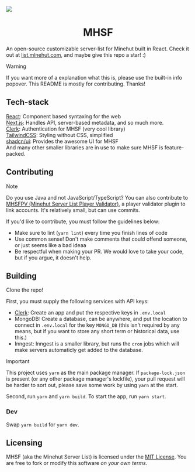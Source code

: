 <img src="https://i.imgur.com/H7GhfNM.png" align="center">
<h1 align="center">MHSF</h1>

An open-source customizable server-list for Minehut built in React. Check it out at [list.mlnehut.com](https://list.mlnehut.com), and maybe give this repo a star! :)

> [!WARNING]
> If you want more of a explanation what this is, please use the built-in info popover. This README is mostly for contributing. Thanks!

## Tech-stack

[React](https://react.dev): Component based syntaxing for the web <br/>
[Next.js](https://nextjs.org): Handles API, server-based metadata, and so much more.<br/>
[Clerk](https://clerk.com): Authentication for MHSF (very cool library) <br/>
[TailwindCSS](https://tailwindcss.com): Styling without CSS, simplified<br/>
[shadcn/ui](https://ui.shadcn.com): Provides the awesome UI for MHSF<br/>
And many other smaller libraries are in use to make sure MHSF is feature-packed.<br/>

## Contributing
> [!NOTE]
> Do you use Java and not JavaScript/TypeScript? You can also contribute to [MHSFPV (Minehut Server List Player Validator)](https://github.com/DeveloLongScript/MHSFPV), a player validator plugin to link accounts. It's relatively small, but can use commits.

If you'd like to contribute, you must follow the guidelines below:

- Make sure to lint (`yarn lint`) every time you finish lines of code
- Use common sense! Don't make comments that could offend someone, or just seems like a bad ideaa
- Be respectful when making your PR. We would love to take your code, but if you argue, it doesn't help.

## Building

Clone the repo!

First, you must supply the following services with API keys:

- [Clerk](https://clerk.com): Create an app and put the respective keys in `.env.local`
- MongoDB: Create a database, can be anywhere, and put the location to connect in `.env.local` for the key `MONGO_DB` (this isn't required by any means, but if you want to store any short term or historical data, use this.)
- Inngest: Inngest is a smaller library, but runs the `cron` jobs which will make servers automaticly get added to the database.

> [!IMPORTANT]  
> This project uses `yarn` as the main package manager. If `package-lock.json` is present (or any other package manager's lockfile), your pull request will be harder to sort out, please save some work by using `yarn` at the start.


Second, run `yarn` and `yarn build`. To start the app, run `yarn start`.

### Dev

Swap `yarn build` for `yarn dev`.

## Licensing
MHSF (aka the Minehut Server List) is licensed under the [MIT License](https://github.com/DeveloLongScript/MHSF/blob/main/LICENSE). You are free to fork or modify this software _on your own terms_.
